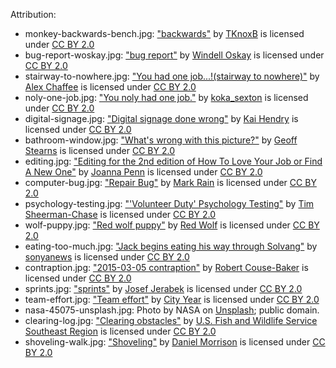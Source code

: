 Attribution:

- monkey-backwards-bench.jpg: ["backwards"](https://www.flickr.com/photos/tkb/17063787) by [TKnoxB](https://www.flickr.com/people/tkb/) is licensed under [CC BY 2.0](https://creativecommons.org/licenses/by/2.0)
- bug-report-woskay.jpg: ["bug report"](https://www.flickr.com/photos/oskay/253878224/) by [Windell Oskay](https://www.flickr.com/people/oskay/) is licensed under [CC BY 2.0](https://creativecommons.org/licenses/by/2.0)
- stairway-to-nowhere.jpg: ["You had one job\...!(stairway to nowhere)"](https://www.flickr.com/photos/alexchaffee/22466115412) by [Alex Chaffee](https://www.flickr.com/people/alexchaffee/) is licensed under [CC BY 2.0](https://creativecommons.org/licenses/by/2.0)
- noly-one-job.jpg: ["You noly had one job."](https://www.flickr.com/photos/ikoka/15668914829) by [koka\_sexton](https://www.flickr.com/people/ikoka/) is licensed under [CC BY 2.0](https://creativecommons.org/licenses/by/2.0)
- digital-signage.jpg: ["Digital signage done wrong"](https://www.flickr.com/photos/hendry/1028035206) by [Kai Hendry](https://www.flickr.com/people/hendry/) is licensed under [CC BY 2.0](https://creativecommons.org/licenses/by/2.0)
- bathroom-window.jpg: ["What's wrong with this picture?"](https://www.flickr.com/photos/tensafefrogs/3960980431) by [Geoff Stearns](https://www.flickr.com/people/tensafefrogs/) is licensed under [CC BY 2.0](https://creativecommons.org/licenses/by/2.0)
- editing.jpg: ["Editing for the 2nd edition of How To Love Your Job or Find A New One"](https://www.flickr.com/photos/38314728@N08/6924714676) by [Joanna Penn](https://www.flickr.com/people/38314728@N08/) is licensed under [CC BY 2.0](https://creativecommons.org/licenses/by/2.0)
- computer-bug.jpg: ["Repair Bug"](https://www.flickr.com/photos/azrainman/993139790/) by [Mark Rain](https://www.flickr.com/people/azrainman/) is licensed under [CC BY 2.0](https://creativecommons.org/licenses/by/2.0)
- psychology-testing.jpg: ["'Volunteer Duty' Psychology Testing"](https://www.flickr.com/photos/tim_uk/8135755109) by [Tim Sheerman-Chase](https://www.flickr.com/people/tim_uk/) is licensed under [CC BY 2.0](https://creativecommons.org/licenses/by/2.0)
- wolf-puppy.jpg: ["Red wolf puppy"](https://www.flickr.com/photos/trackthepack/7747771604) by [Red Wolf](https://www.flickr.com/people/trackthepack/) is licensed under [CC BY 2.0](https://creativecommons.org/licenses/by/2.0)
- eating-too-much.jpg: ["Jack begins eating his way through Solvang"](https://www.flickr.com/photos/sonyanews/17784473478) by [sonyanews](https://www.flickr.com/people/sonyanews/) is licensed under [CC BY 2.0](https://creativecommons.org/licenses/by/2.0)
- contraption.jpg: ["2015-03-05 contraption"](https://www.flickr.com/photos/29233640@N07/16707597726) by [Robert Couse-Baker](https://www.flickr.com/people/29233640@N07/) is licensed under [CC BY 2.0](https://creativecommons.org/licenses/by/2.0)
- sprints.jpg: ["sprints"](https://www.flickr.com/photos/pepej/21647810469) by [Josef Jerabek](https://www.flickr.com/people/pepej/) is licensed under [CC BY 2.0](https://creativecommons.org/licenses/by/2.0)
- team-effort.jpg: ["Team effort"](https://www.flickr.com/photos/cityyear/4636035196) by [City Year](https://www.flickr.com/people/cityyear/) is licensed under [CC BY 2.0](https://creativecommons.org/licenses/by/2.0)
- nasa-45075-unsplash.jpg: Photo by NASA on [Unsplash](https://unsplash.com/photos/5JuLcub3dYg); public domain.
- clearing-log.jpg: ["Clearing obstacles"](https://www.flickr.com/photos/usfwssoutheast/6106014427) by [U.S. Fish and Wildlife Service Southeast Region](https://www.flickr.com/people/usfwssoutheast/) is licensed under [CC BY 2.0](https://creativecommons.org/licenses/by/2.0)
- shoveling-walk.jpg: ["Shoveling"](https://www.flickr.com/photos/danielmorrison/3146110418/) by [Daniel Morrison](https://www.flickr.com/photos/danielmorrison/) is licensed under [CC BY 2.0](https://creativecommons.org/licenses/by/2.0)






